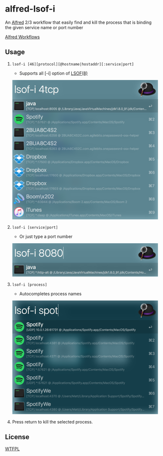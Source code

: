 # alfred-lsof-i

An [Alfred](https://www.alfredapp.com/) 2/3 workflow that easily find and kill the process that is binding the given service name or port number

[Alfred Workflows](http://www.alfredforum.com/topic/9277-what-is-binding-the-port/)

## Usage

1. `lsof-i [46][protocol][@hostname|hostaddr][:service|port]`
	- Supports all [-i] option of [LSOF(8)](https://developer.apple.com/legacy/library/documentation/Darwin/Reference/ManPages/man8/lsof.8.html)
	
	![](ScreenShot2.png)

2. `lsof-i [service|port]`
	- Or just type a port number
	
	![](ScreenShot1.png)

3. `lsof-i [process]`
	- 	Autocompletes process names
	
	![](ScreenShot3.png)	

4. Press return to kill the selected process.

## License

[WTFPL](http://www.wtfpl.net/about/)
